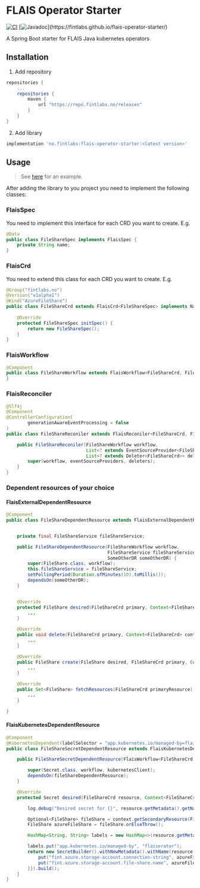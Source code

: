 # FLAIS Operator Starter
[![CI](https://github.com/FINTLabs/flais-operator-starter/actions/workflows/ci.yaml/badge.svg)](https://github.com/FINTLabs/flais-operator-starter/actions/workflows/ci.yaml)
[![Javadoc](https://img.shields.io/badge/Javadoc-latest-brightgreen.svg?)](https://fintlabs.github.io/flais-operator-starter/)

A Spring Boot starter for FLAIS Java kubernetes operators

## Installation
1. Add repository
```groovy
repositories {
    ...
    repositories {
        maven {
            url "https://repo.fintlabs.no/releases"
        }
    }
}
```
2. Add library
```groovy
implementation 'no.fintlabs:flais-operator-starter:<latest version>'
```

## Usage

> See [here](https://github.com/FINTLabs/azurerator) for an example.

After adding the library to you project you need to implement the following classes:

### FlaisSpec
You need to implement this interface for each CRD you want to create. E.g.
```java
@Data
public class FileShareSpec implements FlaisSpec {
    private String name;
}
```

### FlaisCrd
You need to extend this class for each CRD you want to create. E.g.
```java
@Group("fintlabs.no")
@Version("v1alpha1")
@Kind("AzureFileShare")
public class FileShareCrd extends FlaisCrd<FileShareSpec> implements Namespaced {
    
    @Override
    protected FileShareSpec initSpec() {
        return new FileShareSpec();
    }
}
```

### FlaisWorkflow
````java
@Component
public class FileShareWorkflow extends FlaisWorkflow<FileShareCrd, FileShareSpec > {
}
````

### FlaisReconciler
````java
@Slf4j
@Component
@ControllerConfiguration(
        generationAwareEventProcessing = false
)
public class FileShareReconiler extends FlaisReconiler<FileShareCrd, FileShareSpec> {

    public FileShareReconiler(FileShareWorkflow workflow,
                              List<? extends EventSourceProvider<FileShareCrd>> eventSourceProviders,
                              List<? extends Deleter<FileShareCrd>> deleters) {
        super(workflow, eventSourceProviders, deleters);
    }
}
````

### Dependent resources of your choice

#### FlaisExternalDependentResource
````java
@Component
public class FileShareDependentResource extends FlaisExternalDependentResource<FileShare, FileShareCrd, FileShareSpec> {


    private final FileShareService fileShareService;

    public FileShareDependentResource(FileShareWorkflow workflow,
                                      FileShareService fileShareService,
                                      SomeOtherDR someOtherDR) {
        super(FileShare.class, workflow);
        this.fileShareService = fileShareService;
        setPollingPeriod(Duration.ofMinutes(10).toMillis());
        dependsOn(someOtherDR);
    }


    @Override
    protected FileShare desired(FileShareCrd primary, Context<FileShareCrd> context) {
        ...
    }

    @Override
    public void delete(FileShareCrd primary, Context<FileShareCrd> context) {
        ...
    }

    @Override
    public FileShare create(FileShare desired, FileShareCrd primary, Context<FileShareCrd> context) {
        ...
    }

    @Override
    public Set<FileShare> fetchResources(FileShareCrd primaryResource) {
        ...
    }

}
````

#### FlaisKubernetesDependentResource

````java
@Component
@KubernetesDependent(labelSelector = "app.kubernetes.io/managed-by=flaiserator")
public class FileShareSecretDependentResource extends FlaisKubernetesDependentResource<Secret, FileShareCrd, FileShareSpec> {

    public FileShareSecretDependentResource(FlaisWorkflow<FileShareCrd, FileShareSpec> workflow, FileShareDependentResource fileShareDependentResource, KubernetesClient kubernetesClient) {

        super(Secret.class, workflow, kubernetesClient);
        dependsOn(fileShareDependentResource);
    }

    @Override
    protected Secret desired(FileShareCrd resource, Context<FileShareCrd> context) {

        log.debug("Desired secret for {}", resource.getMetadata().getName());

        Optional<FileShare> fileShare = context.getSecondaryResource(FileShare.class);
        FileShare azureFileShare = fileShare.orElseThrow();

        HashMap<String, String> labels = new HashMap<>(resource.getMetadata().getLabels());

        labels.put("app.kubernetes.io/managed-by", "flaiserator");
        return new SecretBuilder().withNewMetadata().withName(resource.getMetadata().getName()).withNamespace(resource.getMetadata().getNamespace()).withLabels(labels).endMetadata().withStringData(new HashMap<>() {{
            put("fint.azure.storage-account.connection-string", azureFileShare.getConnectionString());
            put("fint.azure.storage-account.file-share.name", azureFileShare.getShareName());
        }}).build();
    }
}
````

